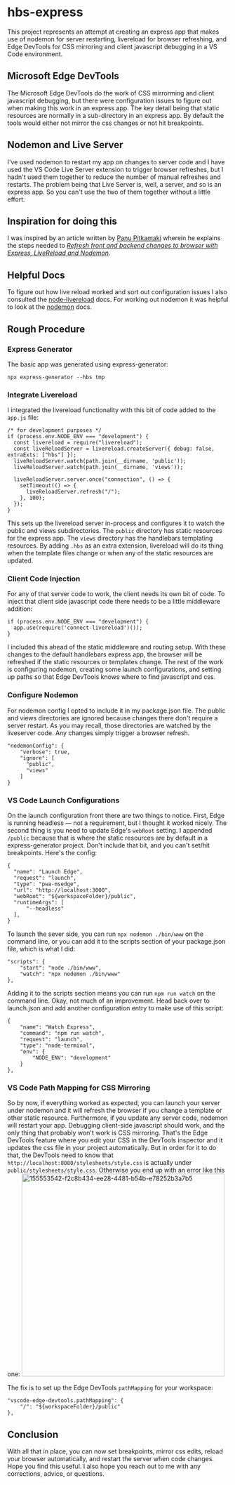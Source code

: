 # hbs-express
This project represents an attempt at creating an express app that
makes use of nodemon for server restarting, livereload for browser
refreshing, and Edge DevTools for CSS mirroring and client javascript
debugging in a VS Code environment.

## Microsoft Edge DevTools
The Microsoft Edge DevTools do the work of CSS mirrorming and client
javascript debugging, but there were configuration issues to figure
out when making this work in an express app.  The key detail being
that static resources are normally in a sub-directory in an express
app.  By default the tools would either not mirror the css changes
or not hit breakpoints.

## Nodemon and Live Server
I've used nodemon to restart my app on changes to server code and I
have used the VS Code Live Server extension to trigger browser refreshes,
but I hadn't used them together to reduce the number of manual refreshes
and restarts.  The problem being that Live Server is, well, a server,
and so is an express app.  So you can't use the two of them together
without a little effort.

## Inspiration for doing this
I was inspired by an article written by 
[Panu Pitkamaki](https://bytearcher.com/contact/) wherein he explains
the steps needed to 
[_Refresh front and backend changes to browser with Express, LiveReload
and Nodemon_](https://bytearcher.com/articles/refresh-changes-browser-express-livereload-nodemon/).

## Helpful Docs
To figure out how live reload worked and sort out configuration issues I also
consulted the
[node-livereload](https://github.com/napcs/node-livereload#option-2-from-within-your-own-project)
docs.  For working out nodemon it was helpful to look at the 
[nodemon](https://github.com/remy/nodemon#readme) docs.

## Rough Procedure
### Express Generator
The basic app was generated using express-generator:
```
npx express-generator --hbs tmp
```

### Integrate Livereload
I integrated the livereload functionality with this bit of code added to the `app.js` file:
```
/* for development purposes */
if (process.env.NODE_ENV === "development") {
  const livereload = require("livereload");
  const liveReloadServer = livereload.createServer({ debug: false, extraExts: ["hbs"] });
  liveReloadServer.watch(path.join(__dirname, 'public'));
  liveReloadServer.watch(path.join(__dirname, 'views'));

  liveReloadServer.server.once("connection", () => {
    setTimeout(() => {
      liveReloadServer.refresh("/");
    }, 100);
  });
}
```

This sets up the livereload server in-process and configures it to watch the public and views
subdirectories.  The `public` directory has static resources for the express app.
The `views` directory has the handlebars templating resources.  By adding `.hbs` as an
extra extension, livereload will do its thing when the template files change or when
any of the static resources are updated.

### Client Code Injection
For any of that server code to work, the client needs its own bit of code.  To inject that
client side javascript code there needs to be a little middleware addition:

```
if (process.env.NODE_ENV === "development") {
  app.use(require('connect-livereload')());
}
```

I included this ahead of the static middleware and routing setup.  With these changes to the 
default handlebars express app, the browser will be refreshed if the static resources or 
templates change.  The rest of the work is configuring nodemon, creating some launch
configurations, and setting up paths so that Edge DevTools knows where to find javascript
and css.

### Configure Nodemon
For nodemon config I opted to include it in my package.json file.  The public and views
directories are ignored because changes there don't require a server restart.  As you may
recall, those directories are watched by the liveserver code.  Any changes simply trigger
a browser refresh.

```
"nodemonConfig": {
    "verbose": true,
    "ignore": [
      "public",
      "views"
    ]
}
```

### VS Code Launch Configurations
On the launch configuration front there are two things to notice.  First, Edge is running
headless — not a requirement, but I thought it worked nicely.  The second thing is you
need to update Edge's `webRoot` setting.  I appended `/public` because that is where the
static resources are by default in a express-generator project.  Don't include that bit,
and you can't set/hit breakpoints.  Here's the config:

```
{
  "name": "Launch Edge",
  "request": "launch",
  "type": "pwa-msedge",
  "url": "http://localhost:3000",
  "webRoot": "${workspaceFolder}/public",
  "runtimeArgs": [
      "--headless"
  ],
}
```


To launch the sever side, you can run `npx nodemon ./bin/www` on the command line, 
or you can add it to the scripts section of your package.json file, which is what
I did:

```
"scripts": {
    "start": "node ./bin/www",
    "watch": "npx nodemon ./bin/www"
},
```

Adding it to the scripts section means you can run `npm run watch` on the command line.
Okay, not much of an improvement.  Head back over to launch.json and add another
configuration entry to make use of this script:

```
{
    "name": "Watch Express",
    "command": "npm run watch",
    "request": "launch",
    "type": "node-terminal",
    "env": {
        "NODE_ENV": "development"
    }
},
````

### VS Code Path Mapping for CSS Mirroring
So by now, if everything worked as expected, you can launch your server under nodemon
and it will refresh the browser if you change a template or other static resource.
Furthermore, if you update any server code, nodemon will restart your app.  Debugging
client-side javascript should work, and the only thing that probably won't work is
CSS mirroring.  That's the Edge DevTools feature where you edit your CSS in the
DevTools inspector and it updates the css file in your project automatically.  But
in order for it to do that, the DevTools need to know that
`http://localhost:8080/stylesheets/style.css` is actually under `public/stylesheets/style.css`.
Otherwise you end up with an error like this one:
<img width="462" alt="155553542-f2c8b434-ee28-4481-b54b-e78252b3a7b5" src="https://user-images.githubusercontent.com/94078897/155611262-0773975d-b14a-48b4-8a9c-602a1f9b07e3.png">

The fix is to set up the Edge DevTools `pathMapping` for your workspace:
```
"vscode-edge-devtools.pathMapping": {
    "/": "${workspaceFolder}/public"
},
```

## Conclusion
With all that in place, you can now set breakpoints, mirror css edits, reload your browser
automatically, and restart the server when code changes.  Hope you find this useful.  I also
hope you reach out to me with any corrections, advice, or questions.








